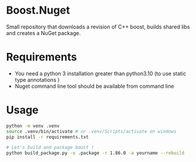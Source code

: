 # Boost.Nuget
Small repository that downloads a revision of C++ boost, builds shared libs and creates a NuGet package.

# Requirements
* You need a python 3 installation greater than python3.10 (to use static type annotations )
* Nuget command line tool should be available from command line

# Usage
```bash
python -m venv .venv
source .venv/bin/activate # or .venv/Scripts/activate on windows
pip install -r requirements.txt

# Let's build and package boost !
python build_package.py -o .package -r 1.86.0 -a yourname --rebuild
```

